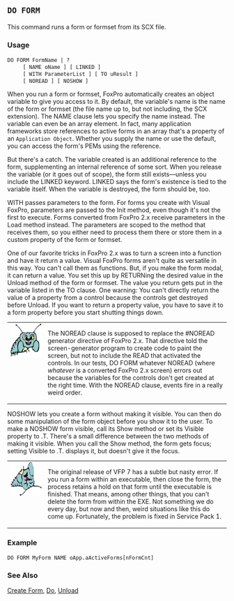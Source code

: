 ## `DO FORM`

This command runs a form or formset from its SCX file.

### Usage

```foxpro
DO FORM FormName | ?
     [ NAME oName ] [ LINKED ]
     [ WITH ParameterList ] [ TO uResult ]
     [ NOREAD ] [ NOSHOW ]
```

When you run a form or formset, FoxPro automatically creates an object variable to give you access to it. By default, the variable's name is the name of the form or formset (the file name up to, but not including, the SCX extension). The NAME clause lets you specify the name instead. The variable can even be an array element. In fact, many application frameworks store references to active forms in an array that's a property of an `Application Object`. Whether you supply the name or use the default, you can access the form's PEMs using the reference.

But there's a catch. The variable created is an additional reference to the form, supplementing an internal reference of some sort. When you release the variable (or it goes out of scope), the form still exists&mdash;unless you include the LINKED keyword. LINKED says the form's existence is tied to the variable itself. When the variable is destroyed, the form should be, too.

WITH passes parameters to the form. For forms you create with Visual FoxPro, parameters are passed to the Init method, even though it's not the first to execute. Forms converted from FoxPro 2.x receive parameters in the Load method instead. The parameters are scoped to the method that receives them, so you either need to process them there or store them in a custom property of the form or formset.

One of our favorite tricks in FoxPro 2.x was to turn a screen into a function and have it return a value. Visual FoxPro forms aren't quite as versatile in this way. You can't call them as functions. But, if you make the form modal, it can return a value. You set this up by RETURNing the desired value in the Unload method of the form or formset. The value you return gets put in the variable listed in the TO clause. One warning: You can't directly return the value of a property from a control because the controls get destroyed before Unload. If you want to return a property value, you have to save it to a form property before you start shutting things down.

<table>
<tr>
  <td width="17%" valign="top">
<img width="95" height="77" src="bug.gif">
  </td>
  <td width="83%">
  <p>The NOREAD clause is supposed to replace the #NOREAD generator directive of FoxPro 2.x. That directive told the screen-generator program to create code to paint the screen, but not to include the READ that activated the controls. In our tests, DO FORM whatever NOREAD (where <I>whatever</i> is a converted FoxPro 2.x screen) errors out because the variables for the controls don't get created at the right time. With the NOREAD clause, events fire in a really weird order.<b ></b></p>
  </td>
 </tr>
</table>

NOSHOW lets you create a form without making it visible. You can then do some manipulation of the form object before you show it to the user. To make a NOSHOW form visible, call its Show method or set its Visible property to .T. There's a small difference between the two methods of making it visible. When you call the Show method, the form gets focus; setting Visible to .T. displays it, but doesn't give it the focus.

<table>
<tr>
  <td width="17%" valign="top">
<img width="95" height="78" src="fixbug1.gif">
  </td>
  <td width="83%">
  <p>The original release of VFP 7 has a subtle but nasty error. If you run a form within an executable, then close the form, the process retains a hold on that form until the executable is finished. That means, among other things, that you can't delete the form from within the EXE. Not something we do every day, but now and then, weird situations like this do come up. Fortunately, the problem is fixed in Service Pack 1.</p>
  </td>
 </tr>
</table>

### Example

```foxpro
DO FORM MyForm NAME oApp.aActiveForms[nFormCnt]
```
### See Also

[Create Form](s4g590.md), [Do](s4g164.md), [Unload](s4g411.md)